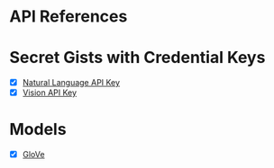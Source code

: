 # API References


# Secret Gists with Credential Keys
- [x] [Natural Language API Key](https://gist.github.com/sBx99/81dc54e217e94b9066799c46baa2d735)
- [x] [Vision API Key](https://gist.github.com/sBx99/98270b02547e28c4c66922ba915c7518)

# Models
- [x] [GloVe](https://www.kaggle.com/watts2/glove6b50dtxt)
